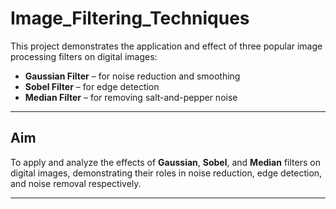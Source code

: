 # Image_Filtering_Techniques

This project demonstrates the application and effect of three popular image processing filters on digital images:

- **Gaussian Filter** – for noise reduction and smoothing  
- **Sobel Filter** – for edge detection  
- **Median Filter** – for removing salt-and-pepper noise

---

## Aim

To apply and analyze the effects of **Gaussian**, **Sobel**, and **Median** filters on digital images, demonstrating their roles in noise reduction, edge detection, and noise removal respectively.

---
